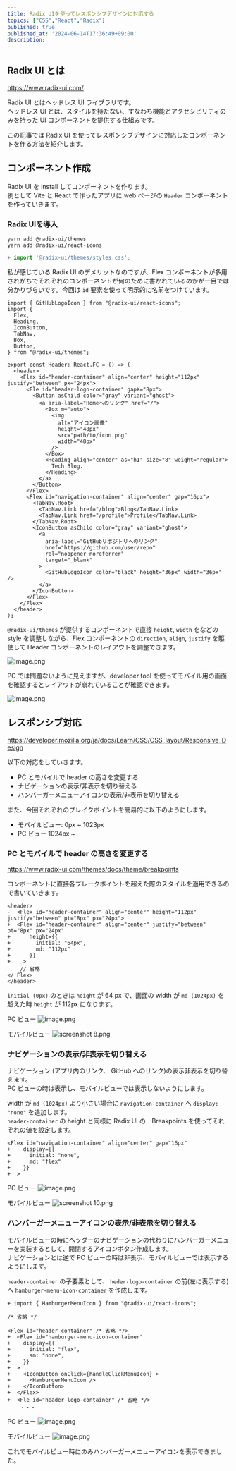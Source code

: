 ```yaml
---
title: Radix UIを使ってレスポンシブデザインに対応する
topics: ["CSS","React","Radix"]
published: true
published_at: '2024-06-14T17:36:49+09:00'
description: 
---
```


## Radix UI とは

https://www.radix-ui.com/

Radix UI とはヘッドレス UI ライブラリです。  
ヘッドレス UI とは、スタイルを持たない、すなわち機能とアクセシビリティのみを持った UI コンポーネントを提供する仕組みです。

この記事では Radix UI を使ってレスポンシブデザインに対応したコンポーネントを作る方法を紹介します。

## コンポーネント作成

Radix UI を install してコンポーネントを作ります。  
例として Vite と React で作ったアプリに web ページの `Header` コンポーネントを作っていきます。

### Radix UIを導入

```
yarn add @radix-ui/themes
yarn add @radix-ui/react-icons
```

``` main.ts
+ import '@radix-ui/themes/styles.css';
```

私が感じている Radix UI のデメリットなのですが、Flex コンポーネントが多用されがちでそれぞれのコンポーネントが何のために書かれているのかが一目では分かりづらいです。今回は `id` 要素を使って明示的に名前をつけています。  

```tsx Header.tsx 
import { GitHubLogoIcon } from "@radix-ui/react-icons";
import {
  Flex,
  Heading,
  IconButton,
  TabNav,
  Box,
  Button,
} from "@radix-ui/themes";

export const Header: React.FC = () => (
  <header>
    <Flex id="header-container" align="center" height="112px" justify="between" px="24px">
      <Fle id="header-logo-container" gapX="8px">
        <Button asChild color="gray" variant="ghost">
          <a aria-label="Homeへのリンク" href="/">
            <Box m="auto">
              <img
                alt="アイコン画像"
                height="48px"
                src="path/to/icon.png"
                width="48px"
              />
            </Box>
            <Heading align="center" as="h1" size="8" weight="regular">
              Tech Blog.
            </Heading>
          </a>
        </Button>
      </Flex>
      <Flex id="navigation-container" align="center" gap="16px">
        <TabNav.Root>
          <TabNav.Link href="/blog">Blog</TabNav.Link>
          <TabNav.Link href="/profile">Profile</TabNav.Link>
        </TabNav.Root>
        <IconButton asChild color="gray" variant="ghost">
          <a
            aria-label="GitHubリポジトリへのリンク"
            href="https://github.com/user/repo"
            rel="noopener noreferrer"
            target="_blank"
          >
            <GitHubLogoIcon color="black" height="36px" width="36px" />
          </a>
        </IconButton>
      </Flex>
    </Flex>
  </header>
);
```

`@radix-ui/themes` が提供するコンポーネントで直接 `height`, `width` をなどの style を調整しながら、Flex コンポーネントの `direction`, `align`, `justify` を駆使して Header コンポーネントのレイアウトを調整できます。

![image.png](https://qiita-image-store.s3.ap-northeast-1.amazonaws.com/0/639130/59ff7d33-ffe2-dfe9-96d2-dde389efd9c9.png)

PC では問題ないように見えますが、developer tool を使ってモバイル用の画面を確認するとレイアウトが崩れていることが確認できます。

![image.png](https://qiita-image-store.s3.ap-northeast-1.amazonaws.com/0/639130/a1fd23cb-7235-a985-8da3-b67e89c0a026.png)

## レスポンシブ対応

https://developer.mozilla.org/ja/docs/Learn/CSS/CSS_layout/Responsive_Design

以下の対応をしていきます。

- PC とモバイルで header の高さを変更する
- ナビゲーションの表示/非表示を切り替える
- ハンバーガーメニューアイコンの表示/非表示を切り替える

また、今回それぞれのブレイクポイントを簡易的に以下のようにします。
- モバイルビュー: 0px ~ 1023px
- PC ビュー 1024px ~


### PC とモバイルで header の高さを変更する

https://www.radix-ui.com/themes/docs/theme/breakpoints

コンポーネントに直接各ブレークポイントを超えた際のスタイルを適用できるので書いていきます。

``` diff_tsx
<header>
-  <Flex id="header-container" align="center" height="112px" justify="between" pt="8px" px="24px">
+  <Flex id="header-container" align="center" justify="between" pt="8px" px="24px"
+      height={{
+        initial: "64px",
+        md: "112px"
+      }}
+    >
    // 省略
</ Flex>
</header>
```

`initial (0px)` のときは `height` が 64 px で、画面の width が `md (1024px)` を超えた時 `height` が 112px になります。

PC ビュー
![image.png](https://qiita-image-store.s3.ap-northeast-1.amazonaws.com/0/639130/7cff89e1-e8f6-273b-ef22-a4b28e4584a1.png)

モバイルビュー
![screenshot 8.png](https://qiita-image-store.s3.ap-northeast-1.amazonaws.com/0/639130/70cf7ef0-df05-13ab-6cb3-1da7352617e1.png)

### ナビゲーションの表示/非表示を切り替える

ナビゲーション (アプリ内のリンク、 GitHub へのリンク)の表示非表示を切り替えます。  
PC ビューの時は表示し、モバイルビューでは表示しないようにします。


width が `md (1024px)` より小さい場合に `navigation-container` へ `display: "none"` を追加します。  
`header-container` の height と同様に Radix UI の　Breakpoints を使ってそれぞれの値を設定します。

``` diff_tsx
<Flex id="navigation-container" align="center" gap="16px"
+    display={{
+      initial: "none",
+      md: "flex"
+    }}
+  >
```

PC ビュー
![image.png](https://qiita-image-store.s3.ap-northeast-1.amazonaws.com/0/639130/5e1969f0-f1cf-f2a7-8625-fe0eaf42475a.png)

モバイルビュー
![screenshot 10.png](https://qiita-image-store.s3.ap-northeast-1.amazonaws.com/0/639130/dbda45d1-a434-09cf-6eee-5c1b8f92c3e8.png)


### ハンバーガーメニューアイコンの表示/非表示を切り替える

モバイルビューの時にヘッダーのナビゲーションの代わりにハンバーガーメニューを実装するとして、開閉するアイコンボタン作成します。  
ナビゲーションとは逆で PC ビューの時は非表示、モバイルビューでは表示するようにします。  

`header-container` の子要素として、 `heder-logo-container` の前(左に表示する) へ `hamburger-menu-icon-container` を作成します。

``` diff_tsx
+ import { HamburgerMenuIcon } from "@radix-ui/react-icons";

/* 省略 */

<Flex id="header-container" /* 省略 */>
+  <Flex id="hamburger-menu-icon-container"
+    display={{
+      initial: "flex",
+      sm: "none",
+    }}
+  >
+    <IconButton onClick={handleClickMenuIcon} >
+      <HamburgerMenuIcon />
+    </IconButton>
+  </Flex>
+  <Fle id="header-logo-container" /* 省略 */>
    ・・・
```

PC ビュー
![image.png](https://qiita-image-store.s3.ap-northeast-1.amazonaws.com/0/639130/5e1969f0-f1cf-f2a7-8625-fe0eaf42475a.png)

モバイルビュー
![image.png](https://qiita-image-store.s3.ap-northeast-1.amazonaws.com/0/639130/f8d72ed6-01a3-25e5-b8a1-84ea56412d2a.png)

これでモバイルビュー時にのみハンバーガーメニューアイコンを表示できました。
